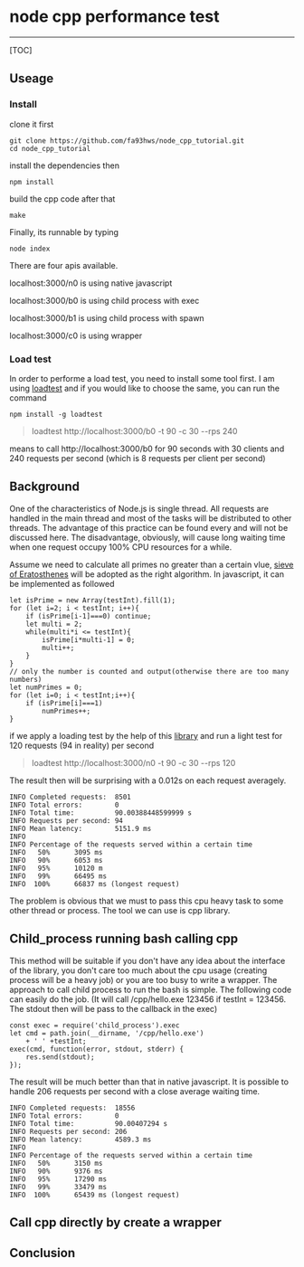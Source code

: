 # node cpp performance test

---


[TOC]

## Useage
### Install
clone it first
```
git clone https://github.com/fa93hws/node_cpp_tutorial.git
cd node_cpp_tutorial
```
install the dependencies then
```
npm install
```

build the cpp code after that
```
make
```

Finally, its runnable by typing
```
node index
```

There are four apis available.

localhost:3000/n0 is using native javascript

localhost:3000/b0 is using child process with exec

localhost:3000/b1 is using child process with spawn

localhost:3000/c0 is using wrapper

### Load test
In order to performe a load test, you need to install some tool first. I am using [loadtest][2] and if you would like to choose the same, you can run the command
```
npm install -g loadtest
```
> loadtest http://localhost:3000/b0 -t 90 -c 30 --rps 240

means to call http://localhost:3000/b0 for 90 seconds with 30 clients and 240 requests per second (which is 8 requests per client per second)

## Background
One of the characteristics of Node.js is single thread. All requests are handled in the main thread and most of the tasks will be distributed to other threads. The advantage of this practice can be found every and will not be discussed here. The disadvantage, obviously, will cause long waiting time when one request occupy 100% CPU resources for a while.

Assume we need to calculate all primes no greater than a certain vlue, [sieve of Eratosthenes][1] will be adopted as the right algorithm. In javascript, it can be implemented as followed
```
let isPrime = new Array(testInt).fill(1);
for (let i=2; i < testInt; i++){
    if (isPrime[i-1]===0) continue;
    let multi = 2;
    while(multi*i <= testInt){
        isPrime[i*multi-1] = 0;
        multi++;
    }
}
// only the number is counted and output(otherwise there are too many numbers)
let numPrimes = 0;
for (let i=0; i < testInt;i++){
    if (isPrime[i]===1)
        numPrimes++;
}
```
if we apply a loading test by the help of this [library][2] and run a light test for 120 requests (94 in reality) per second
> loadtest http://localhost:3000/n0 -t 90 -c 30 --rps 120

The result then will be surprising with a 0.012s on each request averagely.
```
INFO Completed requests:  8501
INFO Total errors:        0
INFO Total time:          90.00388448599999 s
INFO Requests per second: 94
INFO Mean latency:        5151.9 ms
INFO 
INFO Percentage of the requests served within a certain time
INFO   50%      3095 ms
INFO   90%      6053 ms
INFO   95%      10120 m
INFO   99%      66495 ms
INFO  100%      66837 ms (longest request)
```
The problem is obvious that we must to pass this cpu heavy task to some other thread or process. The tool we can use is cpp library.

## Child_process running bash calling cpp
This method will be suitable if you don't have any idea about the interface of the library, you don't care too much about the cpu usage (creating process will be a heavy job) or you are too busy to write a wrapper.
The approach to call child process to run the bash is simple. The following code can easily do the job. (It will call /cpp/hello.exe 123456 if testInt = 123456. The stdout then will be pass to the callback in the exec)
```
const exec = require('child_process').exec
let cmd = path.join(__dirname, '/cpp/hello.exe')
    + ' ' +testInt;
exec(cmd, function(error, stdout, stderr) {
    res.send(stdout);
});
```
The result will be much better than that in native javascript. It is possible to handle 206 requests per second with a close average waiting time.
```
INFO Completed requests:  18556
INFO Total errors:        0
INFO Total time:          90.00407294 s
INFO Requests per second: 206
INFO Mean latency:        4589.3 ms
INFO 
INFO Percentage of the requests served within a certain time
INFO   50%      3150 ms
INFO   90%      9376 ms
INFO   95%      17290 ms
INFO   99%      33479 ms
INFO  100%      65439 ms (longest request)
```

## Call cpp directly by create a wrapper

## Conclusion
  [1]: https://zh.wikipedia.org/wiki/%E5%9F%83%E6%8B%89%E6%89%98%E6%96%AF%E7%89%B9%E5%B0%BC%E7%AD%9B%E6%B3%95
  [2]: https://www.npmjs.com/package/loadtest